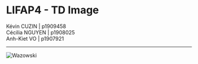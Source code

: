 # LIFAP4 - TD Image

Kévin CUZIN | p1909458  
Cécilia NGUYEN | p1908025  
Anh-Kiet VO | p1907921  

-----------------

![Wazowski](https://i.redd.it/j7ufxw4v1vx31.jpg)  